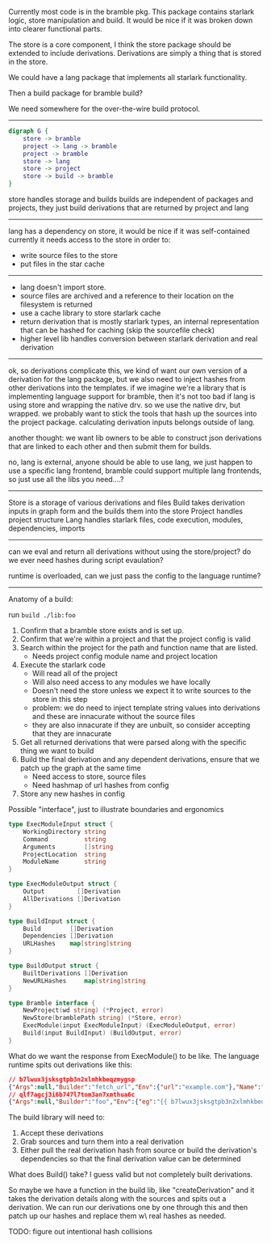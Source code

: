 Currently most code is in the bramble pkg. This package contains starlark logic, store manipulation and build. It would be nice if it was broken down into clearer functional parts.

The store is a core component, I think the store package should be extended to include derivations. Derivations are simply a thing that is stored in the store.

We could have a lang package that implements all starlark functionality.

Then a build package for bramble build?

We need somewhere for the over-the-wire build protocol.


-----------------
```dot
digraph G {
    store -> bramble
    project -> lang -> bramble
    project -> bramble
    store -> lang
    store -> project
    store -> build -> bramble
}
```
store handles storage and builds
builds are independent of packages and projects, they just build derivations that are returned by project and lang

-----------------------
lang has a dependency on store, it would be nice if it was self-contained
currently it needs access to the store in order to:
- write source files to the store
- put files in the star cache

----------------------

- lang doesn't import store.
- source files are archived and a reference to their location on the filesystem is returned
- use a cache library to store starlark cache
- return derivation that is mostly starlark types, an internal representation that can be hashed for caching (skip the sourcefile check)
- higher level lib handles conversion between starlark derivation and real derivation

-------

ok, so derivations complicate this, we kind of want our own version of a
derivation for the lang package, but we also need to inject hashes from other
derivations into the templates. if we imagine we're a library that is implementing
language support for bramble, then it's not too bad if lang is using store and
wrapping the native drv. so we use the native drv, but wrapped. we probably
want to stick the tools that hash up the sources into the project package.
calculating derivation inputs belongs outside of lang.

another thought: we want lib owners to be able to construct json derivations
that are linked to each other and then submit them for builds.

no, lang is external, anyone should be able to use lang, we just happen to use a
specific lang frontend, bramble could support multiple lang frontends, so just
use all the libs you need....?

-----------------

Store is a storage of various derivations and files
Build takes derivation inputs in graph form and the builds them into the store
Project handles project structure
Lang handles starlark files, code execution, modules, dependencies, imports

-----------------

can we eval and return all derivations without using the store/project?
do we ever need hashes during script evaulation?

runtime is overloaded, can we just pass the config to the language runtime?

-----------------
Anatomy of a build:

run `build ./lib:foo`

1. Confirm that a bramble store exists and is set up.
2. Confirm that we're within a project and that the project config is valid
3. Search within the project for the path and function name that are listed.
    - Needs project config module name and project location
4. Execute the starlark code
   - Will read all of the project
   - Will also need access to any modules we have locally
   - Doesn't need the store unless we expect it to write sources to the store in this step
   - problem: we do need to inject template string values into derivations and these are innacurate without the source files
   - they are also innacurate if they are unbuilt, so consider accepting that they are innacurate
5. Get all returned derivations that were parsed along with the specific thing we want to build
6. Build the final derivation and any dependent derivations, ensure that we patch up the graph at the same time
   - Need access to store, source files
   - Need hashmap of url hashes from config
7. Store any new hashes in config

Possible "interface", just to illustrate boundaries and ergonomics
```go
type ExecModuleInput struct {
    WorkingDirectory string
    Command          string
	Arguments        []string
	ProjectLocation  string
	ModuleName       string
}

type ExecModuleOutput struct {
	Output         []Derivation
	AllDerivations []Derivation
}

type BuildInput struct {
	Build        []Derivation
	Dependencies []Derivation
	URLHashes    map[string]string
}

type BuildOutput struct {
	BuiltDerivations []Derivation
	NewURLHashes     map[string]string
}

type Bramble interface {
    NewProject(wd string) (*Project, error)
    NewStore(bramblePath string) (*Store, error)
    ExecModule(input ExecModuleInput) (ExecModuleOutput, error)
    Build(input BuildInput) (BuildOutput, error)
}
```


What do we want the response from ExecModule() to be like. The language runtime
spits out derivations like this:
```json
// b7lwux3jsksgtpb3n2xlmhkbeqzmygsp
{"Args":null,"Builder":"fetch_url","Env":{"url":"example.com"},"Name":"example.com","Outputs":["out"],"Platform":"","Sources":{}}
// qlf7agcj3i6b747l7tom3an7xmthua6c
{"Args":null,"Builder":"foo","Env":{"eg":"{{ b7lwux3jsksgtpb3n2xlmhkbeqzmygsp:out }}"},"Name":"name","Outputs":["out"],"Platform":"linux-amd64","Sources":{}}
```

The build library will need to:
1. Accept these derivations
2. Grab sources and turn them into a real derivation
3. Either pull the real derivation hash from source or build the derivation's dependencies so that the final derivation value can be determined

What does Build() take? I guess valid but not completely built derivations.

So maybe we have a function in the build lib, like "createDerivation" and it takes the derivation details along with the sources and spits out a derivation. We can run our derivations one by one through this and then patch up our hashes and replace them w\ real hashes as needed.

TODO: figure out intentional hash collisions
